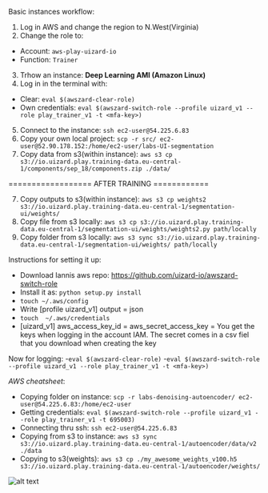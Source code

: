 Basic instances workflow:

1. Log in AWS and change the region to N.West(Virginia)
2. Change the role to:
  - Account: `aws-play-uizard-io`
  - Function: `Trainer`
3. Trhow an instance: **Deep Learning AMI (Amazon Linux)**
4. Log in in the terminal with:
  - Clear:  `eval $(awszard-clear-role)`
  - Own credentials: `eval $(awszard-switch-role --profile uizard_v1 --role play_trainer_v1 -t <mfa-key>)`
5. Connect to the instance: `ssh ec2-user@54.225.6.83`
6. Copy your own local project: `scp -r src/ ec2-user@52.90.178.152:/home/ec2-user/labs-UI-segmentation`
7. Copy data from s3(within instance): `aws s3 cp s3://io.uizard.play.training-data.eu-central-1/components/sep_18/components.zip ./data/`

================== AFTER TRAINING ============

7. Copy outputs to s3(within instance): `aws s3 cp weights2 s3://io.uizard.play.training-data.eu-central-1/segmentation-ui/weights/`
8. Copy file from s3 locally: `aws s3 cp s3://io.uizard.play.training-data.eu-central-1/segmentation-ui/weights/weights2.py path/locally`
9. Copy folder from s3 locally: `aws s3 sync s3://io.uizard.play.training-data.eu-central-1/segmentation-ui/weights/ path/locally`



Instructions for setting it up:
- Download Iannis aws repo: https://github.com/uizard-io/awszard-switch-role
- Install it as: `python setup.py install`
- `touch ~/.aws/config`
- Write  [profile uizard_v1] output = json
- `touch  ~/.aws/credentials`
- [uizard_v1] aws_access_key_id =  aws_secret_access_key = 
You get the keys when logging in the account IAM. The secret comes in a csv fiel that you download when creating the key

Now for logging:
-`eval $(awszard-clear-role)`
-`eval $(awszard-switch-role --profile uizard_v1 --role play_trainer_v1 -t <mfa-key>)` 


*AWS cheatsheet*:
- Copying folder on instance: `scp -r labs-denoising-autoencoder/ ec2-user@54.225.6.83:/home/ec2-user`
- Getting credentials: `eval $(awszard-switch-role --profile uizard_v1 --role play_trainer_v1 -t 695003)`
- Connecting thru ssh: `ssh ec2-user@54.225.6.83`
- Copying from s3 to instance: `aws s3 sync s3://io.uizard.play.training-data.eu-central-1/autoencoder/data/v2 ./data`
- Copying to s3(weights): `aws s3 cp ./my_awesome_weights_v100.h5 s3://io.uizard.play.training-data.eu-central-1/autoencoder/weights/`

![alt text](https://github.com/artuntun/nerdy_resources/blob/master/images/aws_logging.png "Logo Title Text 1")
